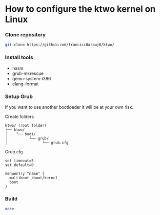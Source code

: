 # How to configure the ktwo kernel on Linux

### **Clone repository**

```bash
git clone https://github.com/francisc0arauj0/ktwo/
```

### **Install tools**

- nasm
- grub-mkrescue
- qemu-system-i386
- clang-format

### **Setup Grub** 
If you want to use another bootloader it will be at your own risk.

Create folders

```
ktwo/ (root folder)
├── ktwo/
│    └── boot/
│          └── grub/
│                └── grub.cfg
```

Grub.cfg

```
set timeout=5
set default=0

menuentry "name" {
  multiboot /boot/kernel
  boot
}
```

### **Build**

```bash
make
```
